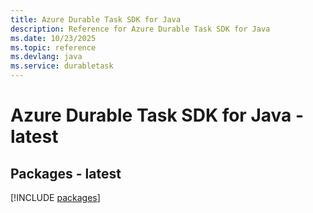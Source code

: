 ```yaml
---
title: Azure Durable Task SDK for Java
description: Reference for Azure Durable Task SDK for Java
ms.date: 10/23/2025
ms.topic: reference
ms.devlang: java
ms.service: durabletask
---
```

# Azure Durable Task SDK for Java - latest
## Packages - latest
[!INCLUDE [packages](durable-task-index.md)]